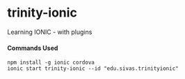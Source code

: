 # trinity-ionic
Learning IONIC - with plugins


#### Commands Used
```code()
npm install -g ionic cordova
ionic start trinity-ionic --id "edu.sivas.trinityionic"
```
